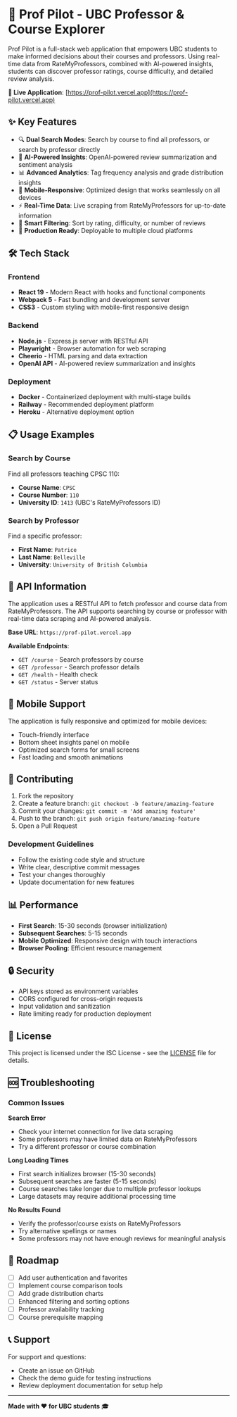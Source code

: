 # 🚀 Prof Pilot - UBC Professor & Course Explorer


Prof Pilot is a full-stack web application that empowers UBC students to make informed decisions about their courses and professors. Using real-time data from RateMyProfessors, combined with AI-powered insights, students can discover professor ratings, course difficulty, and detailed review analysis.

**🔗 Live Application**: [https://prof-pilot.vercel.app](https://prof-pilot.vercel.app)

## ✨ Key Features

- 🔍 **Dual Search Modes**: Search by course to find all professors, or search by professor directly
- 🤖 **AI-Powered Insights**: OpenAI-powered review summarization and sentiment analysis
- 📊 **Advanced Analytics**: Tag frequency analysis and grade distribution insights
- 📱 **Mobile-Responsive**: Optimized design that works seamlessly on all devices
- ⚡ **Real-Time Data**: Live scraping from RateMyProfessors for up-to-date information
- 🎯 **Smart Filtering**: Sort by rating, difficulty, or number of reviews
- 🚀 **Production Ready**: Deployable to multiple cloud platforms

## 🛠️ Tech Stack

### Frontend
- **React 19** - Modern React with hooks and functional components
- **Webpack 5** - Fast bundling and development server
- **CSS3** - Custom styling with mobile-first responsive design

### Backend
- **Node.js** - Express.js server with RESTful API
- **Playwright** - Browser automation for web scraping
- **Cheerio** - HTML parsing and data extraction
- **OpenAI API** - AI-powered review summarization and insights

### Deployment
- **Docker** - Containerized deployment with multi-stage builds
- **Railway** - Recommended deployment platform
- **Heroku** - Alternative deployment option

## 📋 Usage Examples

### Search by Course
Find all professors teaching CPSC 110:
- **Course Name**: `CPSC`
- **Course Number**: `110`
- **University ID**: `1413` (UBC's RateMyProfessors ID)

### Search by Professor
Find a specific professor:
- **First Name**: `Patrice`
- **Last Name**: `Belleville`
- **University**: `University of British Columbia`

## 🔧 API Information

The application uses a RESTful API to fetch professor and course data from RateMyProfessors. The API supports searching by course or professor with real-time data scraping and AI-powered analysis.

**Base URL**: `https://prof-pilot.vercel.app`

**Available Endpoints**:
- `GET /course` - Search professors by course
- `GET /professor` - Search professor details
- `GET /health` - Health check
- `GET /status` - Server status

## 📱 Mobile Support

The application is fully responsive and optimized for mobile devices:

- Touch-friendly interface
- Bottom sheet insights panel on mobile
- Optimized search forms for small screens
- Fast loading and smooth animations

## 🤝 Contributing

1. Fork the repository
2. Create a feature branch: `git checkout -b feature/amazing-feature`
3. Commit your changes: `git commit -m 'Add amazing feature'`
4. Push to the branch: `git push origin feature/amazing-feature`
5. Open a Pull Request

### Development Guidelines

- Follow the existing code style and structure
- Write clear, descriptive commit messages
- Test your changes thoroughly
- Update documentation for new features

## 📊 Performance

- **First Search**: 15-30 seconds (browser initialization)
- **Subsequent Searches**: 5-15 seconds
- **Mobile Optimized**: Responsive design with touch interactions
- **Browser Pooling**: Efficient resource management

## 🔒 Security

- API keys stored as environment variables
- CORS configured for cross-origin requests
- Input validation and sanitization
- Rate limiting ready for production deployment

## 📝 License

This project is licensed under the ISC License - see the [LICENSE](LICENSE) file for details.

## 🆘 Troubleshooting

### Common Issues

**Search Error**
- Check your internet connection for live data scraping
- Some professors may have limited data on RateMyProfessors
- Try a different professor or course combination

**Long Loading Times**
- First search initializes browser (15-30 seconds)
- Subsequent searches are faster (5-15 seconds)
- Course searches take longer due to multiple professor lookups
- Large datasets may require additional processing time

**No Results Found**
- Verify the professor/course exists on RateMyProfessors
- Try alternative spellings or names
- Some professors may not have enough reviews for meaningful analysis

## 🎯 Roadmap

- [ ] Add user authentication and favorites
- [ ] Implement course comparison tools
- [ ] Add grade distribution charts
- [ ] Enhanced filtering and sorting options
- [ ] Professor availability tracking
- [ ] Course prerequisite mapping

## 📞 Support

For support and questions:
- Create an issue on GitHub
- Check the demo guide for testing instructions
- Review deployment documentation for setup help

---

**Made with ❤️ for UBC students** 🎓